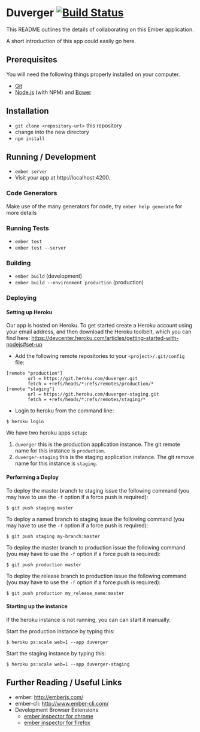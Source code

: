 # Duverger [![Build Status](https://travis-ci.org/habdelra/duverger.svg?branch=master)](https://travis-ci.org/habdelra/duverger)

This README outlines the details of collaborating on this Ember application.

A short introduction of this app could easily go here.

## Prerequisites

You will need the following things properly installed on your computer.

* [Git](http://git-scm.com/)
* [Node.js](http://nodejs.org/) (with NPM) and [Bower](http://bower.io/)

## Installation

* `git clone <repository-url>` this repository
* change into the new directory
* `npm install`

## Running / Development

* `ember server`
* Visit your app at http://localhost:4200.

### Code Generators

Make use of the many generators for code, try `ember help generate` for more details

### Running Tests

* `ember test`
* `ember test --server`

### Building

* `ember build` (development)
* `ember build --environment production` (production)

### Deploying

#### Setting up Heroku
Our app is hosted on Heroku. To get started create a Heroku account using your email address, and then download the Heroku toolbelt, which you can find here: https://devcenter.heroku.com/articles/getting-started-with-nodejs#set-up
* Add the following remote repositories to your `<project>/.git/config` file:
```
[remote "production"]
        url = https://git.heroku.com/duverger.git
        fetch = +refs/heads/*:refs/remotes/production/*
[remote "staging"]
        url = https://git.heroku.com/duverger-staging.git
        fetch = +refs/heads/*:refs/remotes/staging/*
 ```

* Login to heroku from the command line: 
```
$ heroku login
```


We have two heroku apps setup:

1. `duverger` this is the production application instance. The git remote name for this instance is `production`.
2. `duverger-staging` this is the staging application instance. The git remove name for this instance is `staging`.

#### Performing a Deploy
To deploy the master branch to staging issue the following command (you may have to use the `-f` option if a force push is required):
```
$ git push staging master
```

To deploy a named branch to staging issue the following command (you may have to use the `-f` option if a force push is required):
```
$ git push staging my-branch:master
```

To deploy the master branch to production issue the following command (you may have to use the `-f` option if a force push is required):
```
$ git push production master
```

To deploy the release branch to production issue the following command (you may have to use the `-f` option if a force push is required):
```
$ git push production my_release_name:master
```

#### Starting up the instance
If the heroku instance is not running, you can can start it manually.

Start the production instance by typing this:
```
$ heroku ps:scale web=1 --app duverger
```

Start the staging instance by typing this:
```
$ heroku ps:scale web=1 --app duverger-staging
```

## Further Reading / Useful Links

* ember: http://emberjs.com/
* ember-cli: http://www.ember-cli.com/
* Development Browser Extensions
  * [ember inspector for chrome](https://chrome.google.com/webstore/detail/ember-inspector/bmdblncegkenkacieihfhpjfppoconhi)
  * [ember inspector for firefox](https://addons.mozilla.org/en-US/firefox/addon/ember-inspector/)

